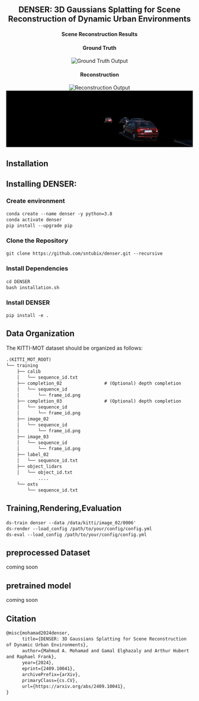 <div align="center"><h2>DENSER: 3D Gaussians Splatting for Scene Reconstruction of Dynamic Urban Environments</h2></div>

<div align="center"><h4>Scene Reconstruction Results</h4></div>

<div align="center"><h4>Ground Truth</h4></div>
<div align="center">
  <img alt="Ground Truth Output" src="./assets/videos/scene_0006_gt_output.gif" width="600px">
</div>

<div align="center"><h4>Reconstruction</h4></div>
<div align="center">
  <img alt="Reconstruction Output" src="./assets/videos/scene_0006_recoon_output.gif" width="600px">
</div>

<!-- <div align="center"><h4>Object Output</h4></div> -->
<div align="center">
  <img alt="Object Output" src="./assets/videos/scene_0006_obj_output.gif" width="600px">
</div>


## Installation

## Installing DENSER:

### Create environment
```
conda create --name denser -y python=3.8
conda activate denser
pip install --upgrade pip
```
### Clone the Repository
```
git clone https://github.com/sntubix/denser.git --recursive
```
### Install Dependencies
```
cd DENSER
bash installation.sh
```
### Install DENSER 
```
pip install -e .
```
## Data Organization

The KITTI-MOT dataset should be organized as follows:

```
.(KITTI_MOT_ROOT)
└── training
    ├── calib
    │   └── sequence_id.txt
    ├── completion_02                # (Optional) depth completion
    │   └── sequence_id
    │       └── frame_id.png
    ├── completion_03                # (Optional) depth completion
    │   └── sequence_id
    │       └── frame_id.png
    ├── image_02
    │   └── sequence_id
    │       └── frame_id.png
    ├── image_03
    │   └── sequence_id
    │       └── frame_id.png
    ├── label_02
    │   └── sequence_id.txt
    ├── object_lidars
    │   └── object_id.txt
            ....
    └── oxts
        └── sequence_id.txt
```


## Training,Rendering,Evaluation

```
ds-train denser --data /data/kitti/image_02/0006'
ds-render --load_config /path/to/your/config/config.yml
ds-eval --load_config /path/to/your/config/config.yml
```
## preprocessed Dataset

coming soon

## pretrained model

coming soon

## Citation
```
@misc{mohamad2024denser,
      title={DENSER: 3D Gaussians Splatting for Scene Reconstruction of Dynamic Urban Environments}, 
      author={Mahmud A. Mohamad and Gamal Elghazaly and Arthur Hubert and Raphael Frank},
      year={2024},
      eprint={2409.10041},
      archivePrefix={arXiv},
      primaryClass={cs.CV},
      url={https://arxiv.org/abs/2409.10041}, 
}
```